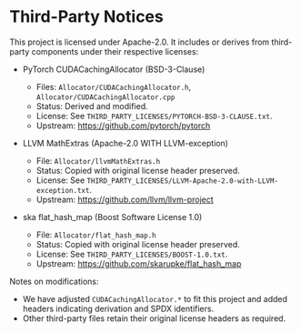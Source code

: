 # Third-Party Notices

This project is licensed under Apache-2.0. It includes or derives from third-party components under their respective licenses:

- PyTorch CUDACachingAllocator (BSD-3-Clause)
  - Files: `Allocator/CUDACachingAllocator.h`, `Allocator/CUDACachingAllocator.cpp`
  - Status: Derived and modified.
  - License: See `THIRD_PARTY_LICENSES/PYTORCH-BSD-3-CLAUSE.txt`.
  - Upstream: https://github.com/pytorch/pytorch

- LLVM MathExtras (Apache-2.0 WITH LLVM-exception)
  - File: `Allocator/llvmMathExtras.h`
  - Status: Copied with original license header preserved.
  - License: See `THIRD_PARTY_LICENSES/LLVM-Apache-2.0-with-LLVM-exception.txt`.
  - Upstream: https://github.com/llvm/llvm-project

- ska flat_hash_map (Boost Software License 1.0)
  - File: `Allocator/flat_hash_map.h`
  - Status: Copied with original license header preserved.
  - License: See `THIRD_PARTY_LICENSES/BOOST-1.0.txt`.
  - Upstream: https://github.com/skarupke/flat_hash_map

Notes on modifications:
- We have adjusted `CUDACachingAllocator.*` to fit this project and added headers indicating derivation and SPDX identifiers.
- Other third-party files retain their original license headers as required. 